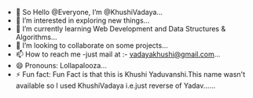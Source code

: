 - 👋 So Hello @Everyone, I’m @KhushiVadaya...
- 👀 I’m interested in exploring new things...
- 🌱 I’m currently learning Web Development and Data Structures & Algorithms...
- 💞️ I’m looking to collaborate on some projects...
- 📫 How to reach me -just mail at :- vadayakhushi@gmail.com...
- 😄 Pronouns: Lollapalooza...
- ⚡ Fun fact: Fun Fact is that this is Khushi Yaduvanshi.This name wasn't available so I used KhushiVadaya i.e.just reverse of Yadav......

<!---
KhushiVadaya/KhushiVadaya is a ✨ special ✨ repository because its `README.md` (this file) appears on your GitHub profile.
You can click the Preview link to take a look at your changes.
--->
